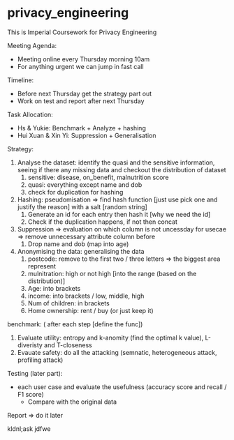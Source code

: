 # privacy_engineering

This is Imperial Coursework for Privacy Engineering

Meeting Agenda:

- Meeting online every Thursday morning 10am
- For anything urgent we can jump in fast call

Timeline:

- Before next Thursday get the strategy part out
- Work on test and report after next Thursday

Task Allocation:

- Hs & Yukie: Benchmark + Analyze + hashing
- Hui Xuan & Xin Yi: Suppression + Generalisation

Strategy:

1. Analyse the dataset: identify the quasi and the sensitive information, seeing if there any missing data and checkout the distribution of dataset
   1. sensitive: disease, on_benefit, malnutrition score
   2. quasi: everything except name and dob
   3. check for duplication for hashing
2. Hashing: pseudomisation => find hash function [just use pick one and justify the reason] with a salt [random string]
   1. Generate an id for each entry then hash it [why we need the id]
   2. Check if the duplication happens, if not then concat
3. Suppression => evaluation on which column is not uncessday for usecae => remove unnecessary attribute column before
   1. Drop name and dob (map into age)
4. Anonymising the data: generalising the data
   1. postcode: remove to the first two / three letters => the biggest area represent
   2. mulnitration: high or not high [into the range (based on the distribution)]
   3. Age: into brackets
   4. income: into brackets / low, middle, high
   5. Num of children: in brackets
   6. Home ownership: rent / buy (or just keep it)

benchmark: ( after each step [define the func])

1. Evaluate utility: entropy and k-anomity (find the optimal k value), L-diveristy and T-closeness
2. Evauate safety: do all the attacking (semnatic, heterogeneous attack, profiling attack)

Testing (later part):

- each user case and evaluate the usefulness (accuracy score and recall / F1 score)
  - Compare with the original data

Report => do it later

kldnl;ask jdfwe
